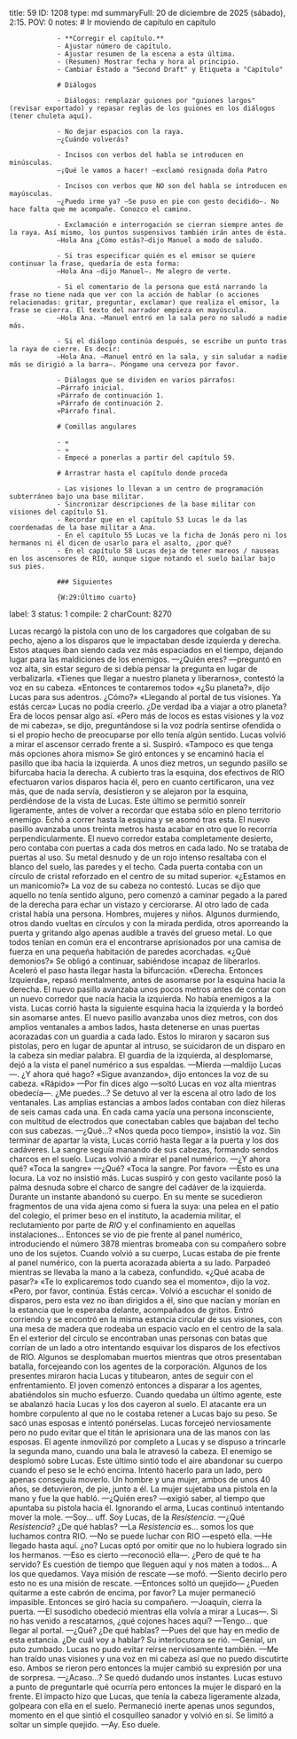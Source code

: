 title:          59
ID:             1208
type:           md
summaryFull:    20 de diciembre de 2025 (sábado), 2:15.
POV:            0
notes:          # Ir moviendo de capítulo en capítulo
                
                - **Corregir el capítulo.**
                - Ajustar número de capítulo.
                - Ajustar resumen de la escena a esta última.
                - (Resumen) Mostrar fecha y hora al principio.
                - Cambiar Estado a "Second Draft" y Etiqueta a "Capítulo"
                
                # Diálogos
                
                - Diálogos: remplazar guiones por "guiones largos" (revisar exportado) y repasar reglas de los guiones en los diálogos (tener chuleta aquí).
                
                - No dejar espacios con la raya.
                —¿Cuándo volverás?
                
                - Incisos con verbos del habla se introducen en minúsculas.
                —¡Qué le vamos a hacer! —exclamó resignada doña Patro
                
                - Incisos con verbos que NO son del habla se introducen en mayúsculas.
                —¿Puedo irme ya? —Se puso en pie con gesto decidido—. No hace falta que me acompañe. Conozco el camino.
                
                - Exclamación e interrogación se cierran siempre antes de la raya. Así mismo, los puntos suspensivos también irán antes de ésta.
                —Hola Ana ¿Cómo estás?—dijo Manuel a modo de saludo.
                
                - Si tras especificar quién es el emisor se quiere continuar la frase, quedaría de esta forma:
                —Hola Ana —dijo Manuel—. Me alegro de verte.
                
                - Si el comentario de la persona que está narrando la frase no tiene nada que ver con la acción de hablar (o acciones relacionadas: gritar, preguntar, exclamar) que realiza el emisor, la frase se cierra. El texto del narrador empieza en mayúscula.
                —Hola Ana. —Manuel entró en la sala pero no saludó a nadie más.
                
                - Si el diálogo continúa después, se escribe un punto tras la raya de cierre. Es decir:
                —Hola Ana. —Manuel entró en la sala, y sin saludar a nadie más se dirigió a la barra—. Póngame una cerveza por favor.
                
                - Diálogos que se dividen en varios párrafos:
                —Párrafo inicial.
                »Párrafo de continuación 1.
                »Párrafo de continuación 2.
                »Párrafo final.
                
                # Comillas angulares
                
                - «
                - »
                - Empecé a ponerlas a partir del capítulo 59.
                
                # Arrastrar hasta el capítulo donde proceda
                
                - Las visiones lo llevan a un centro de programación subterráneo bajo una base militar.
                - Sincronizar descripciones de la base militar con visiones del capítulo 51.
                - Recordar que en el capítulo 53 Lucas le da las coordenadas de la base militar a Ana.
                - En el capítulo 55 Lucas ve la ficha de Jonás pero ni los hermanos ni él dicen de usarlo para el asalto, ¿por qué?
                - En el capítulo 58 Lucas deja de tener mareos / nauseas en los ascensores de RIO, aunque sigue notando el suelo bailar bajo sus pies.
                
                ### Siguientes
                
                {W:29:Último cuarto}
label:          3
status:         1
compile:        2
charCount:      8270


Lucas recargó la pistola con uno de los cargadores que colgaban de su pecho, ajeno a los disparos que le impactaban desde izquierda y derecha. Estos ataques iban siendo cada vez más espaciados en el tiempo, dejando lugar para las maldiciones de los enemigos.
—¿Quién eres? —preguntó en voz alta, sin estar seguro de si debía pensar la pregunta en lugar de verbalizarla.
«Tienes que llegar a nuestro planeta y liberarnos», contestó la voz en su cabeza. «Entonces te contaremos todo»
«¿Su planeta?», dijo Lucas para sus adentros. ¿Cómo?»
«Llegando al portal de tus visiones. Ya estás cerca»
Lucas no podía creerlo. ¿De verdad iba a viajar a otro planeta? Era de locos pensar algo así.
«Pero más de locos es estas visiones y la voz de mi cabeza», se dijo, preguntándose si la voz podría sentirse ofendida o si el propio hecho de preocuparse por ello tenía algún sentido.
Lucas volvió a mirar el ascensor cerrado frente a si. Suspiró.
«Tampoco es que tenga más opciones ahora mismo»
Se giró entonces y se encaminó hacia el pasillo que iba hacia la izquierda. A unos diez metros, un segundo pasillo se bifurcaba hacia la derecha. A cubierto tras la esquina, dos efectivos de RIO efectuaron varios disparos hacia él, pero en cuanto certificaron, una vez más, que de nada servía, desistieron y se alejaron por la esquina, perdiéndose de la vista de Lucas.
Este último se permitió sonreír ligeramente, antes de volver a recordar que estaba sólo en pleno territorio enemigo.
Echó a correr hasta la esquina y se asomó tras esta. El nuevo pasillo avanzaba unos treinta metros hasta acabar en otro que lo recorría perpendicularmente. El nuevo corredor estaba completamente desierto, pero contaba con puertas a cada dos metros en cada lado.
No se trataba de puertas al uso. Su metal desnudo y de un rojo intenso resaltaba con el blanco del suelo, las paredes y el techo. Cada puerta contaba con un círculo de cristal reforzado en el centro de su mitad superior.
«¿Estamos en un manicomio?»
La voz de su cabeza no contestó. Lucas se dijo que aquello no tenía sentido alguno, pero comenzó a caminar pegado a la pared de la derecha para echar un vistazo y cerciorarse.
Al otro lado de cada cristal había una persona. Hombres, mujeres y niños. Algunos durmiendo, otros dando vueltas en círculos y con la mirada perdida, otros aporreando la puerta y gritando algo apenas audible a través del grueso metal.
Lo que todos tenían en común era el encontrarse aprisionados por una camisa de fuerza en una pequeña habitación de paredes acorchadas.
«¿Qué demonios?»
Se obligó a continuar, sabiéndose incapaz de liberarlos. Aceleró el paso hasta llegar hasta la bifurcación.
«Derecha. Entonces Izquierda», repasó mentalmente, antes de asomarse por la esquina hacia la derecha.
El nuevo pasillo avanzaba unos pocos metros antes de contar con un nuevo corredor que nacía hacia la izquierda. No había enemigos a la vista.
Lucas corrió hasta la siguiente esquina hacia la izquierda y la bordeó sin asomarse antes. El nuevo pasillo avanzaba unos diez metros, con dos amplios ventanales a ambos lados, hasta detenerse en unas puertas acorazadas con un guardia a cada lado. Estos lo miraron y sacaron sus pistolas, pero en lugar de apuntar al intruso, se suicidaron de un disparo en la cabeza sin mediar palabra.
El guardia de la izquierda, al desplomarse, dejó a la vista el panel numérico a sus espaldas.
—Mierda —maldijo Lucas—. ¿Y ahora qué hago?
«Sigue avanzando», dijo entonces la voz de su cabeza. «Rápido»
—Por fin dices algo —soltó Lucas en voz alta mientras obedecía—. ¿Me puedes...?
Se detuvo al ver la escena al otro lado de los ventanales. Las amplias estancias a ambos lados contaban con diez hileras de seis camas cada una. En cada cama yacía una persona inconsciente, con multitud de electrodos que conectaban cables que bajaban del techo con sus cabezas.
—¿Qué...?
«Nos queda poco tiempo», insistió la voz.
Sin terminar de apartar la vista, Lucas corrió hasta llegar a la puerta y los dos cadáveres. La sangre seguía manando de sus cabezas, formando sendos charcos en el suelo. Lucas volvió a mirar el panel numérico.
—¿Y ahora qué?
«Toca la sangre»
—¿Qué?
«Toca la sangre. Por favor»
—Esto es una locura.
La voz no insistió más. Lucas suspiró y con gesto vacilante posó la palma desnuda sobre el charco de sangre del cadáver de la izquierda.
Durante un instante abandonó su cuerpo. En su mente se sucedieron fragmentos de una vida ajena como si fuera la suya: una pelea en el patio del colegio, el primer beso en el instituto, la academia militar, el reclutamiento por parte de *RIO* y el confinamiento en aquellas instalaciones... Entonces se vio de pie frente al panel numérico, introduciendo el número 3878 mientras bromeaba con su compañero sobre uno de los sujetos.
Cuando volvió a su cuerpo, Lucas estaba de pie frente al panel numérico, con la puerta acorazada abierta a su lado.
Parpadeó mientras se llevaba la mano a la cabeza, confundido.
«¿Qué acaba de pasar?»
«Te lo explicaremos todo cuando sea el momento», dijo la voz. «Pero, por favor, continúa. Estás cerca».
Volvió a escuchar el sonido de disparos, pero esta vez no iban dirigidos a él, sino que nacían y morían en la estancia que le esperaba delante, acompañados de gritos.
Entró corriendo y se encontró en la misma estancia circular de sus visiones, con una mesa de madera que rodeaba un espacio vacío en el centro de la sala.  En el exterior del círculo se encontraban unas personas con batas que corrían de un lado a otro intentando esquivar los disparos de los efectivos de RIO. Algunos se desplomaban muertos mientras que otros presentaban batalla, forcejeando con los agentes de la corporación.
Algunos de los presentes miraron hacia Lucas y titubearon, antes de seguir con el enfrentamiento. El joven comenzó entonces a disparar a los agentes, abatiéndolos sin mucho esfuerzo. Cuando quedaba un último agente, este se abalanzó hacia Lucas y los dos cayeron al suelo. El atacante era un hombre corpulento al que no le costaba retener a Lucas bajo su peso. Se sacó unas esposas e intentó ponérselas.
Lucas forcejeó nerviosamente pero no pudo evitar que el titán le aprisionara una de las manos con las esposas. El agente inmovilizó por completo a Lucas y se dispuso a trincarle la segunda mano, cuando una bala le atravesó la cabeza.
El enemigo se desplomó sobre Lucas. Este último sintió todo el aire abandonar su cuerpo cuando el peso se le echó encima. Intentó hacerlo para un lado, pero apenas conseguía moverlo.
Un hombre y una mujer, ambos de unos 40 años, se detuvieron, de pie, junto a él. La mujer sujetaba una pistola en la mano y fue la que habló.
—¿Quién eres? —exigió saber, al tiempo que apuntaba su pistola hacia él.
Ignorando el arma, Lucas continuó intentando mover la mole.
—Soy... uff. Soy Lucas, de la *Resistencia*.
—¿Qué *Resistencia*? ¿De qué hablas?
—La *Resistencia* es... somos los que luchamos contra RIO.
—No se puede luchar con RIO —espetó ella.
—He llegado hasta aquí. ¿no?
Lucas optó por omitir que no lo hubiera logrado sin los hermanos.
—Eso es cierto —reconoció ella—. ¿Pero de qué te ha servido? Es cuestión de tiempo que lleguen aquí y nos maten a todos... A los que quedamos. Vaya misión de rescate —se mofó.
—Siento decirlo pero esto no es una misión de rescate. —Entonces soltó un quejido— ¿Pueden quitarme a este cabrón de encima, por favor?
La mujer permaneció impasible. Entonces se giró hacia su compañero.
—Joaquín, cierra la puerta. —El susodicho obedeció mientras ella volvía a mirar a Lucas—. Si no has venido a rescatarnos, ¿qué cojones haces aquí?
—Tengo... que llegar al portal.
—¿Qué? ¿De qué hablas?
—Pues del que hay en medio de esta estancia. ¿De cuál voy a hablar?
Su interlocutora se rió.
—Genial, un puto zumbado.
Lucas no pudo evitar reírse nerviosamente también.
—Me han traído unas visiones y una voz en mi cabeza así que no puedo discutirte eso.
Ambos se rieron pero entonces la mujer cambió su expresión por una de sorpresa.
—¿Acaso...?
Se quedó dudando unos instantes. Lucas estuvo a punto de preguntarle qué ocurría pero entonces la mujer le disparó en la frente.
El impacto hizo que Lucas, que tenía la cabeza ligeramente alzada, golpeara con ella en el suelo. Permaneció inerte apenas unos segundos, momento en el que sintió el cosquilleo sanador y volvió en sí. Se limitó a soltar un simple quejido.
—Ay. Eso duele.